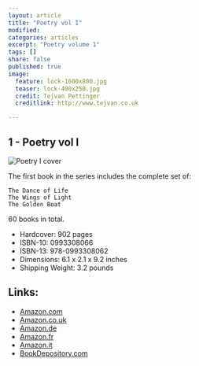 ```yaml
---
layout: article
title: "Poetry vol I"
modified:
categories: articles
excerpt: "Poetry volume 1"
tags: []
share: false
published: true
image:
  feature: lock-1600x800.jpg
  teaser: lock-400x250.jpg
  credit: Tejvan Pettinger
  creditlink: http://www.tejvan.co.uk

---
```


## 1 - Poetry vol I

![Poetry I cover](/image/poetry-1-cover.jpg "poetry 1 cover")



The first book in the series includes the complete set of:

    The Dance of Life
    The Wings of Light
    The Golden Boat

60 books in total.

- Hardcover: 902 pages
- ISBN-10: 0993308066
- ISBN-13: 978-0993308062
- Dimensions: 6.1 x 2.1 x 9.2 inches
- Shipping Weight: 3.2 pounds
 

## Links:

- [Amazon.com](https://www.amazon.com/dp/0993308066/)
- [Amazon.co.uk](https://www.amazon.co.uk/dp/0993308066/)
- [Amazon.de](https://www.amazon.de/dp/0993308066/)
- [Amazon.fr](https://www.amazon.fr/dp/0993308066/)
- [Amazon.it](https://www.amazon.it/dp/0993308066/)
- [BookDepository.com](http://www.bookdepository.com/Poetry-Vol-I-Sri-Chinmoy/9780993308062)

